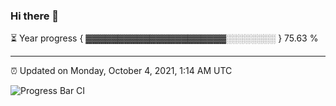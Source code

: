 ### Hi there 👋

⏳ Year progress { ▓▓▓▓▓▓▓▓▓▓▓▓▓▓▓▓▓▓▓▓▓▓░░░░░░░░ } 75.63 %

---

⏰ Updated on Monday, October 4, 2021, 1:14 AM UTC

![Progress Bar CI](https://github.com/arthurbuhl/arthurbuhl/workflows/Progress%20Bar%20CI/badge.svg)
